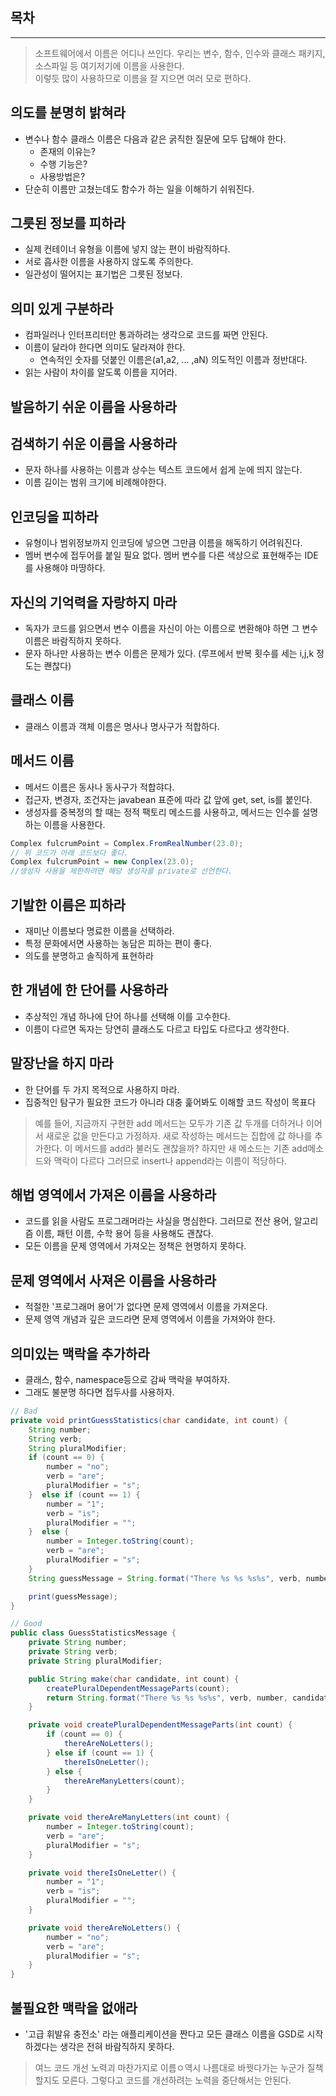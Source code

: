 ## 목차

---

> 소프트웨어에서 이름은 어디나 쓰인다. 우리는 변수, 함수, 인수와 클래스 패키지, 소스파일 등 여기저기에 이름을 사용한다.  
 이렇듯 많이 사용하므로 이름을 잘 지으면 여러 모로 편하다.

## 의도를 분명히 밝혀라
- 변수나 함수 클래스 이름은 다음과 같은 굵직한 질문에 모두 답해야 한다.
  - 존재의 이유는?
  - 수행 기능은?
  - 사용방법은?
- 단순히 이름만 고쳤는데도 함수가 하는 일을 이해하기 쉬워진다.

## 그릇된 정보를 피하라
- 실제 컨테이너 유형을 이름에 넣지 않는 편이 바람직하다.
- 서로 흡사한 이름을 사용하지 않도록 주의한다.
- 일관성이 떨어지는 표기법은 그릇된 정보다.

## 의미 있게 구분하라
- 컴파일러나 인터프리터만 통과하려는 생각으로 코드를 짜면 안된다.
- 이름이 달라야 한다면 의미도 달라져야 한다.
  - 연속적인 숫자를 덧붙인 이름은(a1,a2, ... ,aN) 의도적인 이름과 정반대다.
- 읽는 사람이 차이를 알도록 이름을 지어라.

## 발음하기 쉬운 이름을 사용하라

## 검색하기 쉬운 이름을 사용하라
- 문자 하나를 사용하는 이름과 상수는 텍스트 코드에서 쉽게 눈에 띄지 않는다.
- 이름 길이는 범위 크기에 비례해야한다.

## 인코딩을 피하라
- 유형이나 범위정보까지 인코딩에 넣으면 그만큼 이름을 해독하기 어려워진다.
- 멤버 변수에 접두어를 붙일 필요 없다. 멤버 변수를 다른 색상으로 표현해주는 IDE를 사용해야 마땅하다.

## 자신의 기억력을 자랑하지 마라
- 독자가 코드를 읽으면서 변수 이름을 자신이 아는 이름으로 변환해야 하면 그 변수 이름은 바람직하지 못하다.
- 문자 하나만 사용하는 변수 이름은 문제가 있다. (루프에서 반복 횟수를 세는 i,j,k 정도는 쾐찮다)
  
## 클래스 이름
- 클래스 이름과 객체 이름은 명사나 명사구가 적합하다.

## 메서드 이름
- 메서드 이름은 동사나 동사구가 적합햐다.
- 접근자, 변경자, 조건자는 javabean 표준에 따라 값 앞에 get, set, is를 붙인다.
- 생성자를 중복정의 할 때는 정적 팩토리 메소드를 사용하고, 메서드는 인수를 설명하는 이름을 사용한다.

```java
Complex fulcrumPoint = Complex.FromRealNumber(23.0);
// 위 코드가 아래 코드보다 좋다.
Complex fulcrumPoint = new Conplex(23.0);
//생성자 사용을 제한하려면 해당 생성자를 private로 선언한다.
```

## 기발한 이름은 피하라
- 재미난 이름보다 명료한 이름을 선택하라.
- 특정 문화에서면 사용하는 농담은 피하는 편이 좋다.
- 의도를 분명하고 솔직하게 표현하라

## 한 개념에 한 단어를 사용하라
- 추상적인 개념 하나에 단어 하나를 선택해 이를 고수한다.
- 이름이 다르면 독자는 당연히 클래스도 다르고 타입도 다르다고 생각한다.

## 말장난을 하지 마라
- 한 단어를 두 가지 목적으로 사용하지 마라.
- 집중적인 탐구가 필요한 코드가 아니라 대충 훑어봐도 이해할 코드 작성이 목표다
  
> 예를 들어, 지금까지 구현한 add 메서드는 모두가 기존 값 두개를 더하거나 이어서 새로운 값을 만든다고 가정하자.
새로 작성하는 메서드는 집합에 값 하나를 추가한다. 이 메서드를 add라 불러도 괜찮을까? 하지만 새 메소드는 기존 add메소드와 맥락이 다르다
그러므로 insert나 append라는 이름이 적당하다.


## 해법 영역에서 가져온 이름을 사용하라
- 코드를 읽을 사람도 프로그래머라는 사실을 명심한다. 그러므로 전산 용어, 알고리즘 이름, 패턴 이름, 수학 용어 등을 사용해도 괜찮다.
- 모든 이름을 문제 영역에서 가져오는 정책은 현명하지 못하다.
  
## 문제 영역에서 사져온 이름을 사용하라
- 적절한 '프로그래머 용어'가 없다면 문제 영역에서 이름을 가져온다.
- 문제 영역 개념과 깊은 코드라면 문제 영역에서 이름을 가져와야 한다.

## 의미있는 맥락을 추가하라
- 클래스, 함수, namespace등으로 감싸 맥락을 부여하자.
- 그래도 불분명 하다면 접두사를 사용하자.

```java
// Bad
private void printGuessStatistics(char candidate, int count) {
    String number;
    String verb;
    String pluralModifier;
    if (count == 0) {  
        number = "no";  
        verb = "are";  
        pluralModifier = "s";  
    }  else if (count == 1) {
        number = "1";  
        verb = "is";  
        pluralModifier = "";  
    }  else {
        number = Integer.toString(count);  
        verb = "are";  
        pluralModifier = "s";  
    }
    String guessMessage = String.format("There %s %s %s%s", verb, number, candidate, pluralModifier );

    print(guessMessage);
}
```

```java
// Good
public class GuessStatisticsMessage {
    private String number;
    private String verb;
    private String pluralModifier;

    public String make(char candidate, int count) {
        createPluralDependentMessageParts(count);
        return String.format("There %s %s %s%s", verb, number, candidate, pluralModifier );
    }

    private void createPluralDependentMessageParts(int count) {
        if (count == 0) {
            thereAreNoLetters();
        } else if (count == 1) {
            thereIsOneLetter();
        } else {
            thereAreManyLetters(count);
        }
    }

    private void thereAreManyLetters(int count) {
        number = Integer.toString(count);
        verb = "are";
        pluralModifier = "s";
    }

    private void thereIsOneLetter() {
        number = "1";
        verb = "is";
        pluralModifier = "";
    }

    private void thereAreNoLetters() {
        number = "no";
        verb = "are";
        pluralModifier = "s";
    }
}


```

## 불필요한 맥락을 없애라
- '고급 휘발유 충전소' 라는 애플리케이션을 짠다고 모든 클래스 이름을 GSD로 시작하겠다는 생각은 전혀 바람직하지 못하다.

> 여느 코드 개선 노력괴 마찬가지로 이름ㅇ역시 나름대로 바꿧다가는 누군가 질책할지도 모른다. 그렇다고 코드를 개선하려는 노력을 중단해서는 안된다.
